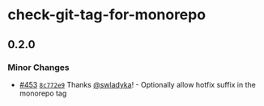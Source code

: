 # check-git-tag-for-monorepo

## 0.2.0

### Minor Changes

- [#453](https://github.com/smartcontractkit/.github/pull/453)
  [`8c772e9`](https://github.com/smartcontractkit/.github/commit/8c772e9a212200f62e1c22ffd9aacecba575c6ca)
  Thanks [@swladyka](https://github.com/swladyka)! - Optionally allow hotfix
  suffix in the monorepo tag
